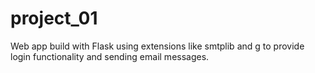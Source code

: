 # project_01
Web app build with Flask using extensions like smtplib and g to provide login functionality and sending email messages.
